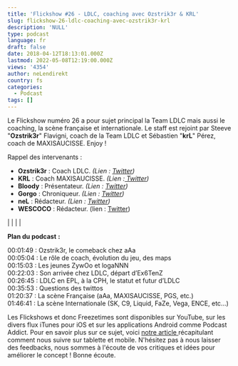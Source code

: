```yaml
---
title: 'Flickshow #26 - LDLC, coaching avec Ozstrik3r & KRL'
slug: flickshow-26-ldlc-coaching-avec-ozstrik3r-krl
description: 'NULL'
type: podcast
language: fr
draft: false
date: 2018-04-12T18:13:01.000Z
lastmod: 2022-05-08T12:19:00.000Z
views: '4354'
author: neLendirekt
country: fs
categories:
  - Podcast
tags: []
---
```

Le Flickshow numéro 26 a pour sujet principal la Team LDLC mais aussi le coaching, la scène française et internationale. Le staff est rejoint par Steeve "**Ozstrik3r**" Flavigni, coach de la Team LDLC et Sébastien "**krL**" Pérez, coach de MAXISAUCISSE. Enjoy !

Rappel des intervenants :

* **Ozstrik3r** : Coach LDLC. _(Lien : [Twitter](https://twitter.com/ozstrik3r))_
* **KRL** : Coach MAXISAUCISSE. _(Lien :[ Twitter](https://twitter.com/KRLcsgo))_
* **Bloody** : Présentateur. _(Lien : [Twitter](https://twitter.com/bloodySuSu))_
* **Gorgo** : Chroniqueur. _(Lien : [Twitter](https://twitter.com/Gorgorot38))_
* **neL** : Rédacteur. _(Lien : [Twitter](https://twitter.com/neLendirekt))_
* **WESCOCO** : Rédacteur. (lien : [Twitter](https://twitter.com/WESCOCO%5F))

|  |
|  |

**Plan du podcast** **:**

00:01:49 : Ozstrik3r, le comeback chez aAa  
00:05:04 : Le rôle de coach, évolution du jeu, des maps  
00:15:03 : Les jeunes ZywOo et logaNNN  
00:22:03 : Son arrivée chez LDLC, départ d’Ex6TenZ  
00:26:45 : LDLC en EPL, à la CPH, le statut et futur d’LDLC  
00:35:53 : Questions des twittos  
01:20:37 : La scène Française (aAa, MAXISAUCISSE, PGS, etc.)  
01:46:41 : La scène Internationale (SK, C9, Liquid, FaZe, Vega, ENCE, etc…)

Les Flickshows et donc Freezetimes sont disponibles sur YouTube, sur les divers flux iTunes pour iOS et sur les applications Android comme Podcast Addict. Pour en savoir plus sur ce sujet, voici [notre article ](https://flickshot.fr/fr/comment-ecouter-le-flickshow-sur-telephone-et-tablette/&59a013864d64e)récapitulant comment nous suivre sur tablette et mobile. N'hésitez pas à nous laisser des feedbacks, nous sommes à l'écoute de vos critiques et idées pour améliorer le concept ! Bonne écoute.
